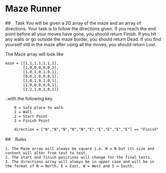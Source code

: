 # Maze Runner

##　Task
You will be given a 2D array of the maze and an array of directions. Your task is to follow the directions given. If you reach the end point before all your moves have gone, you should return Finish. If you hit any walls or go outside the maze border, you should return Dead. If you find yourself still in the maze after using all the moves, you should return Lost.</br>

The Maze array will look like</br>

```
maze = [[1,1,1,1,1,1,1],
        [1,0,0,0,0,0,3],
        [1,0,1,0,1,0,1],
        [0,0,1,0,0,0,1],
        [1,0,1,0,1,0,1],
        [1,0,0,0,0,0,1],
        [1,2,1,0,1,0,1]]
```

..with the following key

```
 	0 = Safe place to walk
    1 = Wall
    2 = Start Point
    3 = Finish Point
```

```
    direction = ["N","N","N","N","N","E","E","E","E","E"] == "Finish"
```

##　Rules
```
1. The Maze array will always be square i.e. N x N but its size and content will alter from test to test.
2. The start and finish positions will change for the final tests.
3. The directions array will always be in upper case and will be in the format of N = North, E = East, W = West and S = South.
```  